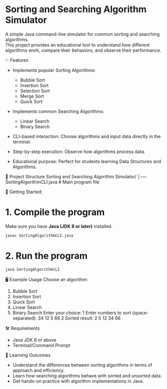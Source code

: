 
# Sorting and Searching Algorithm Simulator

A simple Java command-line simulator for common sorting and searching algorithms.  
This project provides an educational tool to understand how different algorithms work, compare their behaviors, and observe their performance.

✨ Features
- Implements popular Sorting Algorithms:
  - Bubble Sort
  - Insertion Sort
  - Selection Sort
  - Merge Sort
  - Quick Sort

- Implements common Searching Algorithms:
  - Linear Search
  - Binary Search

- CLI-based interaction: Choose algorithms and input data directly in the terminal.
- Step-by-step execution: Observe how algorithms process data.
- Educational purpose: Perfect for students learning Data Structures and Algorithms.

📂 Project Structure
Sorting and Searching Algorithm Simulator/
│── SortingAlgorithmCLI.java   # Main program file


🚀 Getting Started:
# 1. Compile the program
Make sure you have **Java (JDK 8 or later)** installed.
```bash
javac SortingAlgorithmCLI.java
```

# 2. Run the program
```bash
java SortingAlgorithmCLI
```

🖥️ Example Usage
Choose an algorithm:
1. Bubble Sort
2. Insertion Sort
3. Quick Sort
4. Linear Search
5. Binary Search
Enter your choice: 1
Enter numbers to sort (space-separated): 34 12 5 66 2
Sorted result: 2 5 12 34 66

🛠️ Requirements
- Java JDK 8 or above
- Terminal/Command Prompt

🎯 Learning Outcomes
- Understand the differences between sorting algorithms in terms of approach and efficiency.
- Learn how searching algorithms behave with sorted and unsorted data.
- Get hands-on practice with algorithm implementations in Java.
